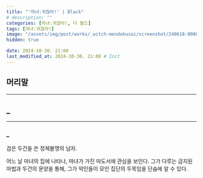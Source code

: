 ```yaml
---
title: "'마녀:귀찮아!' | Black"
# description: ""
categories: [마녀:귀찮아!, 더 월드]
tags: [마녀:귀찮아!]
image: "/assets/img/post/works/_witch-mendokusai/screenshot/240618-000000.png"
hidden: true

date: 2024-10-30. 21:08
last_modified_at: 2024-10-30. 21:08 # Init
---
```


## 머리말

---

## _

---

### _

검은 두건을 쓴 정체불명의 남자.

어느 날 마녀의 집에 나타나, 마녀가 가진 마도서에 관심을 보인다.
그가 다루는 금지된 마법과 두건의 문양을 통해,
그가 악인들이 모인 집단의 두목임을 단숨에 알 수 있다.
